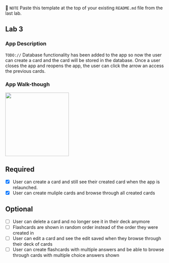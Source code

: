📝 `NOTE` Paste this template at the top of your existing `README.md` file from the last lab.

## Lab 3

### App Description
`TODO://` Database functionality has been added to the app so now the user can create a card and the card will be stored in the database.
Once a user closes the app and reopens the app, the user can click the arrow an access the previous cards.

### App Walk-though

<img src="https://imgur.com/XWoy32X.gif" width=200><br>

## Required
- [X] User can create a card and still see their created card when the app is relaunched.
- [X] User can create muliple cards and browse through all created cards

## Optional
- [ ] User can delete a card and no longer see it in their deck anymore
- [ ] Flashcards are shown in random order instead of the order they were created in
- [ ] User can edit a card and see the edit saved when they browse through their deck of cards
- [ ] User can create flashcards with multiple answers and be able to browse through cards with multiple choice answers shown
